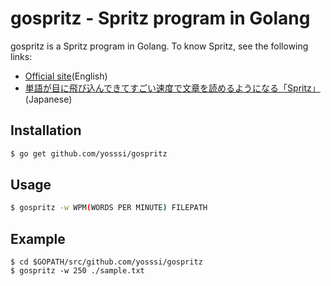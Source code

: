 # gospritz - Spritz program in Golang

gospritz is a Spritz program in Golang. To know Spritz, see the following links:

* [Official site](http://www.spritzinc.com/)(English)
* [単語が目に飛び込んできてすごい速度で文章を読めるようになる「Spritz」](http://gigazine.net/news/20140228-spritz/)(Japanese)

## Installation

```sh
$ go get github.com/yosssi/gospritz
```

## Usage

```sh
$ gospritz -w WPM(WORDS PER MINUTE) FILEPATH 
```

## Example

```
$ cd $GOPATH/src/github.com/yosssi/gospritz
$ gospritz -w 250 ./sample.txt
```
